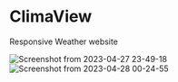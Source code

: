 # ClimaView
Responsive Weather website

![Screenshot from 2023-04-27 23-49-18](https://user-images.githubusercontent.com/75497523/235007164-37e5ebed-fbf9-41b6-b1b7-732e5cb233e5.png)
![Screenshot from 2023-04-28 00-24-55](https://user-images.githubusercontent.com/75497523/235011413-c9b99044-4a3e-4240-bddd-803ee29231ba.png)
